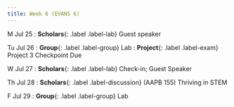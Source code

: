 ```yaml
---
title: Week 6 (EVANS 6)
---
```


M Jul 25
: **Scholars**{: .label .label-lab} Guest speaker

Tu Jul 26
: **Group**{: .label .label-group} Lab
: **Project**{: .label .label-exam} Project 3 Checkpoint Due

W Jul 27
: **Scholars**{: .label .label-lab} Check-in; Guest Speaker

Th Jul 28
: **Scholars**{: .label .label-discussion} (AAPB 155) Thriving in STEM

F Jul 29
: **Group**{: .label .label-group} Lab
